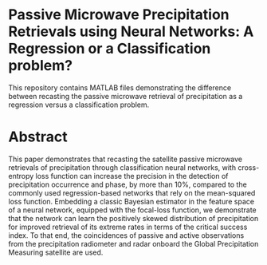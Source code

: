 # Passive Microwave Precipitation Retrievals using Neural Networks: A Regression or a Classification problem?
This repository contains MATLAB files demonstrating the difference between recasting the passive microwave retrieval of precipitation as a regression versus a classification problem.
# Abstract
This paper demonstrates that recasting the satellite passive microwave retrievals of precipitation through classification neural networks, with cross-entropy loss function can increase the precision in the detection of precipitation occurrence and phase, by more than 10\%, compared to the commonly used regression-based networks that rely on the mean-squared loss function. Embedding a classic Bayesian estimator in the feature space of a neural network, equipped with the focal-loss function, we demonstrate that the network can learn the positively skewed distribution of precipitation for improved retrieval of its extreme rates in terms of the critical success index. To that end, the coincidences of passive and active observations from the precipitation radiometer and radar onboard the Global Precipitation Measuring satellite are used.
